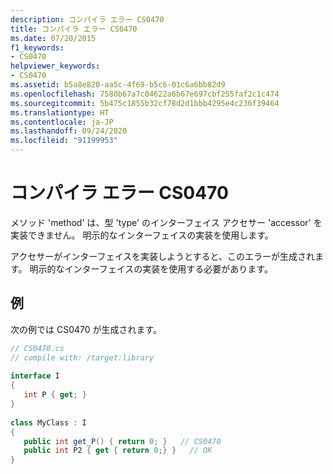 ```yaml
---
description: コンパイラ エラー CS0470
title: コンパイラ エラー CS0470
ms.date: 07/20/2015
f1_keywords:
- CS0470
helpviewer_keywords:
- CS0470
ms.assetid: b5a8e820-aa5c-4f69-b5c6-01c6a6bb82d9
ms.openlocfilehash: 7580b67a7c04622a6b67e697cbf255faf2c1c474
ms.sourcegitcommit: 5b475c1855b32cf78d2d1bbb4295e4c236f39464
ms.translationtype: HT
ms.contentlocale: ja-JP
ms.lasthandoff: 09/24/2020
ms.locfileid: "91199953"
---
```

# <a name="compiler-error-cs0470"></a>コンパイラ エラー CS0470

メソッド 'method' は、型 'type' のインターフェイス アクセサー 'accessor' を実装できません。 明示的なインターフェイスの実装を使用します。  
  
 アクセサーがインターフェイスを実装しようとすると、このエラーが生成されます。 明示的なインターフェイスの実装を使用する必要があります。  
  
## <a name="example"></a>例  

 次の例では CS0470 が生成されます。  
  
```csharp  
// CS0470.cs  
// compile with: /target:library  
  
interface I  
{  
   int P { get; }  
}  
  
class MyClass : I  
{  
   public int get_P() { return 0; }   // CS0470  
   public int P2 { get { return 0;} }   // OK  
}  
```
